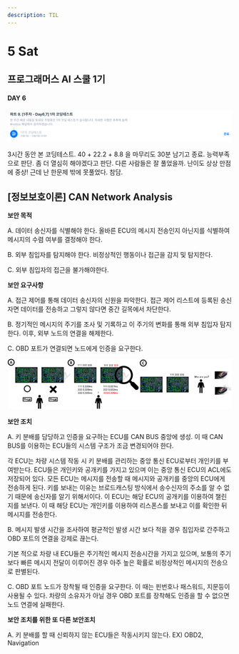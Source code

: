 ```yaml
---
description: TIL
---
```


# 5 Sat

## 프로그래머스 AI 스쿨 1기

#### DAY 6

![](../../.gitbook/assets/image%20%2821%29.png)

3시간 동안 본 코딩테스트. 40 + 22.2 + 8.8 을 마무리도 30분 남기고 종료. 능력부족으로 판단. 좀 더 열심히 해야겠다고 판단. 다른 사람들은 잘 풀었을까. 난이도 상상 만점에 중상! 근데 난 한문제 밖에 못풀었다. 참담.

## \[정보보호이론\] CAN Network Analysis

**보안 목적**

A.    데이터 송신자를 식별해야 한다. 올바른 ECU의 메시지 전송인지 아닌지를 식별하여 메시지의 수렴 여부를 결정해야 한다.

B.     외부 침입자를 탐지해야 한다. 비정상적인 행동이나 접근을 감지 및 탐지한다.

C.     외부 침입자의 접근을 불가해야한다.

**보안 요구사항**

A.    접근 제어를 통해 데이터 송신자의 신원을 파악한다. 접근 제어 리스트에 등록된 송신자면 데이터를 전송하고 그렇지 않다면 중간 길목에서 차단한다.

B.     정기적인 메시지의 주기를 조사 및 기록하고 이 주기의 변화를 통해 외부 침입자 탐지한다. 이후, 외부 노드의 연결을 해제한다.

C.     OBD 포트가 연결되면 노드에게 인증을 요구한다.

![](../../.gitbook/assets/image%20%2818%29.png)

**보안 조치**

A.    키 분배를 담당하고 인증을 요구하는 ECU를 CAN BUS 중앙에 생성. 이 때 CAN BUS를 이용하는 ECU들의 시스템 구조가 조금 변경되어야 한다.

각 ECU는 차량 시스템 작동 시 키 분배를 관리하는 중앙 통신 ECU로부터 개인키를 부여받는다. ECU들은 개인키와 공개키를 가지고 있으며 이는 중앙 통신 ECU의 ACL에도 저장되어 있다. 모든 ECU는 메시지를 전송할 때 메시지와 공개키를 중앙의 ECU에게 전송하게 된다. 키를 보내는 이유는 브로드캐스팅 방식에서 송수신자의 주소를 알 수 없기 때문에 송신자를 알기 위해서이다. 이 ECU는 해당 ECU의 공개키를 이용하여 챌린지를 보낸다. 이 때 해당 ECU는 개인키를 이용하여 리스폰스를 보내고 이를 확인한 뒤 메시지를 전송한다.

B.     메시지 발생 시간을 조사하여 평균적인 발생 시간 보다 적을 경우 침입자로 간주하고 OBD 포트의 연결을 강제로 끊는다.

기본 적으로 차량 내 ECU들은 주기적인 메시지 전송시간을 가지고 있으며, 보통의 주기보다 빠른 메시지 전달이 이루어진 경우 아주 높은 확률로 비정상적인 메시지의 전송으로 판별된다.

C.     OBD 포트 노드가 장착될 때 인증을 요구한다. 이 때는 핀번호나 패스워드, 지문등이 사용될 수 있다. 차량의 소유자가 아닐 경우 OBD 포트를 장착해도 인증을 할 수 없으면 노드 연결에 실패한다.

**보안 조치를 위한 또 다른 보안조치**

A.    키 분배를 할 때 신뢰하지 않는 ECU들은 작동시키지 않는다. EX\) OBD2, Navigation




